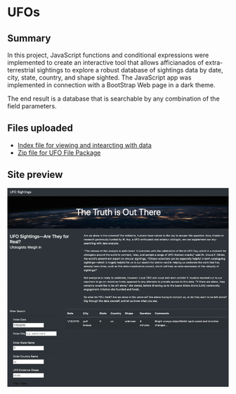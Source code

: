 # UFOs

## Summary
In this project, JavaScript functions and conditional expressions were implemented to create an interactive tool that allows afficianados of extra-terrestrial sightings to explore a robust database of sightings data by date, city, state, country, and shape sighted.  The JavaScript app was implemented in connection with a BootStrap Web page in a dark theme.  

The end result is a database that is searchable by any combination of the field parameters.

## Files uploaded 

* [Index file for viewing and intearcting with data](index.html)
* [Zip file for UFO File Package](UFOs.zip)


## Site preview

![UFO Page Output](UFO_html_image.png)
